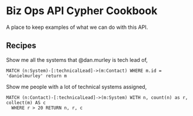 # Biz Ops API Cypher Cookbook

A place to keep examples of what we can do with this API.

## Recipes

Show me all the systems that @dan.murley is tech lead of,

```
MATCH (n:System)-[:technicalLead]->(m:Contact) WHERE m.id = 'danielmurley' return m
```

Show me people with a lot of technical systems assigned,

```
MATCH (n:Contact)-[:technicalLead]->(m:System) WITH n, count(n) as r, collect(m) AS c 
  WHERE r > 20 RETURN n, r, c
```

